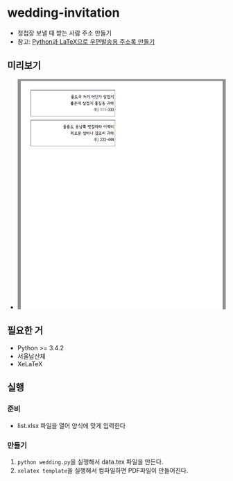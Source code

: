 # wedding-invitation

- 청첩장 보낼 때 받는 사람 주소 만들기
- 참고: [Python과 LaTeX으로 우편발송용 주소록 만들기](http://blog.dokenzy.com/archives/2038)

## 미리보기

- ![](sample.png?raw=true "")

## 필요한 거

- Python >= 3.4.2
- 서울남산체
- XeLaTeX

## 실행

### 준비

- list.xlsx 파일을 열어 양식에 맞게 입력한다

### 만들기
1. `python wedding.py`을 실행해서 data.tex 파일을 만든다.
2. `xelatex template`을 실행해서 컴파일하면 PDF파일이 만들어진다.


